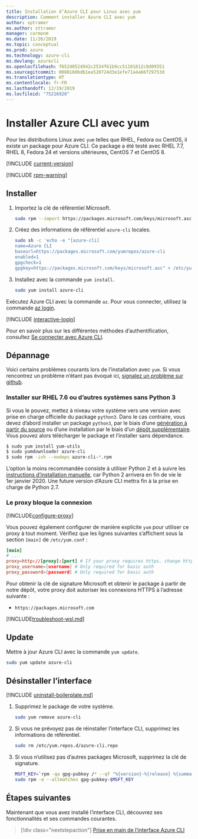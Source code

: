 ```yaml
---
title: Installation d’Azure CLI pour Linux avec yum
description: Comment installer Azure CLI avec yum
author: sptramer
ms.author: sttramer
manager: carmonm
ms.date: 11/26/2019
ms.topic: conceptual
ms.prod: azure
ms.technology: azure-cli
ms.devlang: azurecli
ms.openlocfilehash: f65240524942c2534f61b9cc51101812c8d09351
ms.sourcegitcommit: 0088160bdb1ea520724d3e1efe71a4a66f29753d
ms.translationtype: HT
ms.contentlocale: fr-FR
ms.lasthandoff: 12/19/2019
ms.locfileid: "75216920"
---
```

# <a name="install-azure-cli-with-yum"></a>Installer Azure CLI avec yum

Pour les distributions Linux avec `yum` telles que RHEL, Fedora ou CentOS, il existe un package pour Azure CLI. Ce package a été testé avec RHEL 7.7, RHEL 8, Fedora 24 et versions ultérieures, CentOS 7 et CentOS 8.

[!INCLUDE [current-version](includes/current-version.md)]

[!INCLUDE [rpm-warning](includes/rpm-warning.md)]

## <a name="install"></a>Installer

1. Importez la clé de référentiel Microsoft.

   ```bash
   sudo rpm --import https://packages.microsoft.com/keys/microsoft.asc
   ```

2. Créez des informations de référentiel `azure-cli` locales.

   ```bash
   sudo sh -c 'echo -e "[azure-cli]
   name=Azure CLI
   baseurl=https://packages.microsoft.com/yumrepos/azure-cli
   enabled=1
   gpgcheck=1
   gpgkey=https://packages.microsoft.com/keys/microsoft.asc" > /etc/yum.repos.d/azure-cli.repo'
   ```

3. Installez avec la commande `yum install`.

   ```bash
   sudo yum install azure-cli
   ```

Exécutez Azure CLI avec la commande `az`. Pour vous connecter, utilisez la commande [az login](/cli/azure/reference-index#az-login).

[!INCLUDE [interactive-login](includes/interactive-login.md)]

Pour en savoir plus sur les différentes méthodes d’authentification, consultez [Se connecter avec Azure CLI](authenticate-azure-cli.md).

## <a name="troubleshooting"></a>Dépannage

Voici certains problèmes courants lors de l’installation avec `yum`. Si vous rencontrez un problème n’étant pas évoqué ici, [signalez un problème sur github](https://github.com/Azure/azure-cli/issues).

### <a name="install-on-rhel-76-or-other-systems-without-python-3"></a>Installer sur RHEL 7.6 ou d’autres systèmes sans Python 3

Si vous le pouvez, mettez à niveau votre système vers une version avec prise en charge officielle du package `python3`. Dans le cas contraire, vous devez d’abord installer un package `python3`, par le biais d’une [génération à partir du source](https://github.com/linux-on-ibm-z/docs/wiki/Building-Python-3.6.x) ou d’une installation par le biais d’un [dépôt supplémentaire](https://developers.redhat.com/blog/2018/08/13/install-python3-rhel/). Vous pouvez alors télécharger le package et l’installer sans dépendance.
```bash
$ sudo yum install yum-utils
$ sudo yumdownloader azure-cli
$ sudo rpm -ivh --nodeps azure-cli-*.rpm
```

L’option la moins recommandée consiste à utiliser Python 2 et à suivre les [instructions d’installation manuelle](install-azure-cli-linux.md), car Python 2 arrivera en fin de vie le 1er janvier 2020. Une future version d’Azure CLI mettra fin à la prise en charge de Python 2.7.

### <a name="proxy-blocks-connection"></a>Le proxy bloque la connexion

[!INCLUDE[configure-proxy](includes/configure-proxy.md)]

Vous pouvez également configurer de manière explicite `yum` pour utiliser ce proxy à tout moment. Vérifiez que les lignes suivantes s’affichent sous la section `[main]` de `/etc/yum.conf` :

```yum.conf
[main]
# ...
proxy=http://[proxy]:[port] # If your proxy requires https, change http->https
proxy_username=[username] # Only required for basic auth
proxy_password=[password] # Only required for basic auth
```

Pour obtenir la clé de signature Microsoft et obtenir le package à partir de notre dépôt, votre proxy doit autoriser les connexions HTTPS à l’adresse suivante :

* `https://packages.microsoft.com`

[!INCLUDE[troubleshoot-wsl.md](includes/troubleshoot-wsl.md)]

## <a name="update"></a>Update

Mettre à jour Azure CLI avec la commande `yum update`.

```bash
sudo yum update azure-cli
```

## <a name="uninstall"></a>Désinstaller l’interface

[!INCLUDE [uninstall-boilerplate.md](includes/uninstall-boilerplate.md)]

1. Supprimez le package de votre système.

   ```bash
   sudo yum remove azure-cli
   ```

2. Si vous ne prévoyez pas de réinstaller l’interface CLI, supprimez les informations de référentiel.

   ```bash
   sudo rm /etc/yum.repos.d/azure-cli.repo
   ```

3. Si vous n’utilisez pas d’autres packages Microsoft, supprimez la clé de signature.

   ```bash
   MSFT_KEY=`rpm -qa gpg-pubkey /* --qf "%{version}-%{release} %{summary}\n" | grep Microsoft | awk '{print $1}'`
   sudo rpm -e --allmatches gpg-pubkey-$MSFT_KEY
   ```

## <a name="next-steps"></a>Étapes suivantes

Maintenant que vous avez installé l’interface CLI, découvrez ses fonctionnalités et ses commandes courantes.

> [!div class="nextstepaction"]
> [Prise en main de l’interface Azure CLI](get-started-with-azure-cli.md)
